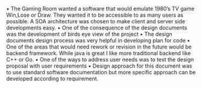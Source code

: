 •	The Gaming Room wanted a software that would emulate 1980’s TV game Win,Lose or Draw. They wanted it to be accessible to as many users as possible. A SOA architecture was chosen to make client and server side developments easy.
•	One of the consequence of the design documents was the development of birds eye view of the project
•	The design documents design process was very helpful in developing plan for code 
•	One of the areas that would need rework or revision in the future would be backend framework. While java is great I like more traditional backend like C++ or Go.
•	One of the ways to address user needs was to test the design proposal with user requirements
•	Design approach for this document was to use standard software documentation but more specific approach can be developed according to requirement.

